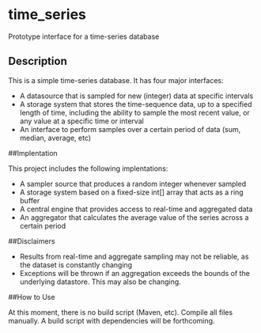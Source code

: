 # time_series
Prototype interface for a time-series database


## Description

This is a simple time-series database. It has four major interfaces:

 - A datasource that is sampled for new (integer) data at specific intervals
 - A storage system that stores the time-sequence data, up to a specified length of time, including the ability to sample the most recent value, or any value at a specific time or interval
 - An interface to perform samples over a certain period of data (sum, median, average, etc)
 

##Implentation

This project includes the following implentations:

 - A sampler source that produces a random integer whenever sampled
 - A storage system based on a fixed-size int[] array that acts as a ring buffer
 - A central engine that provides access to real-time and aggregated data
 - An aggregator that calculates the average value of the series across a certain period
 
 
##Disclaimers

 - Results from real-time and aggregate sampling may not be reliable, as the dataset is constantly changing
 - Exceptions will be thrown if an aggregation exceeds the bounds of the underlying datastore. This may also be changing.
 
##How to Use

At this moment, there is no build script (Maven, etc). Compile all files manually. A build script with dependencies will be forthcoming.